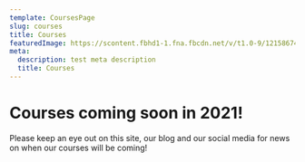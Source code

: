 ```yaml
---
template: CoursesPage
slug: courses
title: Courses
featuredImage: https://scontent.fbhd1-1.fna.fbcdn.net/v/t1.0-9/121586746_116307053577249_6734447398446841568_o.jpg?_nc_cat=109&ccb=2&_nc_sid=e3f864&_nc_ohc=gNOnyvQtyJ8AX_rH1T5&_nc_ht=scontent.fbhd1-1.fna&oh=0d46c035c5bde07b91996b9a6b7137af&oe=60295FA4
meta:
  description: test meta description
  title: Courses
---
```


# Courses coming soon in 2021!

Please keep an eye out on this site, our blog and our social media for news on when our courses will be coming!